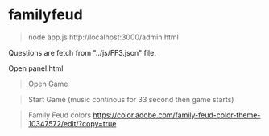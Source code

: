 # familyfeud

> node app.js
> http://localhost:3000/admin.html

Questions are fetch from "../js/FF3.json" file.

Open panel.html

> Open Game

> Start Game (music continous for 33 second then game starts)

> Family Feud colors
https://color.adobe.com/family-feud-color-theme-10347572/edit/?copy=true

